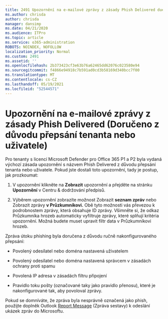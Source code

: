 ```yaml
---
title: 2491 Upozornění na e-mailové zprávy z zásady Phish Delivered due to tenant or user override
ms.author: chrisda
author: chrisda
manager: dansimp
ms.date: 04/21/2020
ms.audience: ITPro
ms.topic: article
ms.service: o365-administration
ROBOTS: NOINDEX, NOFOLLOW
localization_priority: Normal
ms.custom: 2491
ms.assetid: ''
ms.openlocfilehash: 2b373423cf3e63b76a62465dd62076c023580e94
ms.sourcegitcommit: f4866e94918c7b591ad0cd3b58169d340bcc7f00
ms.translationtype: MT
ms.contentlocale: cs-CZ
ms.lasthandoff: 05/19/2021
ms.locfileid: "52544571"
---
```

# <a name="alert-email-messages-from-the-phish-delivered-due-to-tenant-or-user-override-policy"></a>Upozornění na e-mailové zprávy z zásady Phish Delivered (Doručeno z důvodu přepsání tenanta nebo uživatele)

Pro tenanty s licencí Microsoft Defender pro Office 365 P1 a P2 byla vydaná výchozí zásada upozornění s názvem Phish Delivered z důvodu přepsání tenanta nebo uživatele. Pokud jste dostali toto upozornění, tady je postup, jak prozkoumat:

1. V upozornění klikněte na **Zobrazit** upozornění a přejděte na stránku **Upozornění** v Centru & dodržování předpisů.

2. Výběrem upozornění zobrazíte možnost Zobrazit **seznam zpráv** nebo Zobrazit zprávy **v Průzkumníkovi.** Obě tyto možnosti vás převezou k podrobnostem zprávy, která obsahuje ID zprávy. Všimněte si, že odkaz Průzkumníka hrozeb automaticky vyfiltruje zprávy, které splňují kritéria upozornění. Možná budete muset upravit filtr data v Průzkumníkovi hrozeb.

Zpráva útoku phishing byla doručena z důvodu ručně nakonfigurovaného přepsání:

- Povolený odesílatel nebo doména nastavená uživatelem

- Povolený odesílatel nebo doména nastavená správcem v zásadách ochrany proti spamu

- Povolená IP adresa v zásadách filtru připojení

- Pravidlo toku pošty (označované taky jako pravidlo přenosu), které je nakonfigurované tak, aby povoloval zprávy.

Pokud se domníváte, že zpráva byla nesprávně označená jako phish, použijte doplněk Outlook [Report Message](https://support.office.com/article/b5caa9f1-cdf3-4443-af8c-ff724ea719d2) (Zpráva sestavy) k odeslání ukázek zpráv do Microsoftu.
